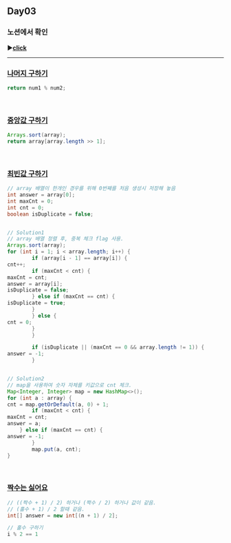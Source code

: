 ## Day03
### 노션에서 확인
▶️[**click**](https://gipark181.notion.site/Day03-2024-08-18-e24196926af1445598b2985b078bda84?pvs=4)
<br/>
<hr/>

### [**나머지 구하기**](https://school.programmers.co.kr/learn/courses/30/lessons/120810)

```java
return num1 % num2;
```
<br/>

### [**중앙값 구하기**](https://school.programmers.co.kr/learn/courses/30/lessons/120811)

```java
Arrays.sort(array);
return array[array.length >> 1];
```
<br/>

### [**최빈값 구하기**](https://school.programmers.co.kr/learn/courses/30/lessons/120812)

```java
// array 배열이 한개인 경우를 위해 0번째를 처음 생성시 저장해 놓음
int answer = array[0];
int maxCnt = 0;
int cnt = 0;
boolean isDuplicate = false;


// Solution1
// array 배열 정렬 후, 중복 체크 flag 사용.
Arrays.sort(array);
for (int i = 1; i < array.length; i++) {
        if (array[i - 1] == array[i]) {
cnt++;
        if (maxCnt < cnt) {
maxCnt = cnt;
answer = array[i];
isDuplicate = false;
        } else if (maxCnt == cnt) {
isDuplicate = true;
        }
        } else {
cnt = 0;
        }
        }

        if (isDuplicate || (maxCnt == 0 && array.length != 1)) {
answer = -1;
        }


// Solution2
// map을 사용하여 숫자 자체를 키값으로 cnt 체크.
Map<Integer, Integer> map = new HashMap<>();
for (int a : array) {
cnt = map.getOrDefault(a, 0) + 1;
        if (maxCnt < cnt) {
maxCnt = cnt;
answer = a;
    } else if (maxCnt == cnt) {
answer = -1;
        }
        map.put(a, cnt);
}
```
<br/>

### [**짝수는 싫어요**](https://school.programmers.co.kr/learn/courses/30/lessons/120813)

```java
// ((짝수 + 1) / 2) 하거나 (짝수 / 2) 하거나 값이 같음.
// (홀수 + 1) / 2 할때 같음.
int[] answer = new int[(n + 1) / 2];

// 홀수 구하기
i % 2 == 1
```
